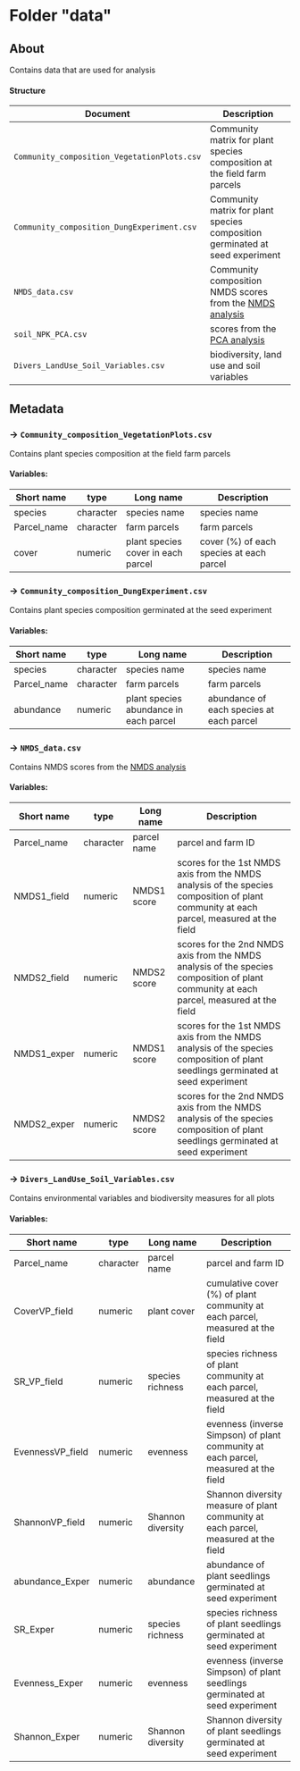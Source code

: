 # Folder "data"

## About

Contains data that are used for analysis 

#### Structure

| Document                                   | Description                              |
| ------------------------------------------ |----------------------------------------- |
|`Community_composition_VegetationPlots.csv` | Community matrix for plant species composition at the field farm parcels     |
|`Community_composition_DungExperiment.csv`  | Community matrix for plant species composition germinated at  seed experiment     |
|`NMDS_data.csv`                 | Community composition NMDS scores from the [NMDS analysis](2.0_NMDS.R)    |
|`soil_NPK_PCA.csv`                               | scores from the [PCA analysis](Panoara_nature_value_grasslands/analysis/1.0_PCA_soil.R)  |     
|`Divers_LandUse_Soil_Variables.csv`                | biodiversity, land use and soil variables | 



## Metadata

### -> `Community_composition_VegetationPlots.csv` 
Contains plant species composition at the field farm parcels

#### Variables:			
|Short name	| type |	Long name	| Description |
| ----------|------|------------| ------------|
| species	  |character | species name	    | species name                             |
| Parcel_name | character | farm parcels|  farm parcels |
| cover     | numeric  | 	plant species cover in each parcel | cover (%) of each species at each parcel	 |


### ->  `Community_composition_DungExperiment.csv`
Contains plant species composition germinated at the seed experiment

#### Variables:			
|Short name	| type |	Long name	| Description |
| ----------|------|------------| ------------|
| species	  |character | species name	    | species name                             |
| Parcel_name | character | farm parcels|  farm parcels |
| abundance     | numeric  | 	plant species abundance in each parcel | abundance of each species at each parcel	 |




### ->  `NMDS_data.csv`
Contains NMDS scores from the [NMDS analysis](analysis/2.0_NMDS.R) 

#### Variables:			
|Short name	| type |	Long name	| Description |
| ----------|------|------------| ------------|
| Parcel_name	     | character  | parcel name	|parcel and farm ID |              
| NMDS1_field  | numeric    | NMDS1 score | scores for the 1st NMDS axis from the NMDS analysis of the species composition of plant community at each parcel, measured at the field	|
| NMDS2_field  | numeric    | NMDS2 score | scores for the 2nd NMDS axis from the NMDS analysis of the species composition of plant community at each parcel, measured at the field	|
| NMDS1_exper  | numeric    | NMDS1 score | scores for the 1st NMDS axis from the NMDS analysis of the species composition of plant seedlings  germinated at seed experiment	|
| NMDS2_exper  | numeric    | NMDS2 score | scores for the 2nd NMDS axis from the NMDS analysis of the species composition of plant seedlings  germinated at seed experiment	|



### ->  `Divers_LandUse_Soil_Variables.csv`
Contains environmental variables and biodiversity measures for all plots

#### Variables:			
|Short name	| type |	Long name	| Description |
| ----------|------|------------| ------------|
| Parcel_name	     | character  | parcel name	|parcel and farm ID |              
| CoverVP_field    | numeric    | plant cover  |cumulative cover (%) of plant community at each parcel, measured at the field	|
| SR_VP_field      | numeric    | species richness |species richness of plant community at each parcel, measured at the field	|
| EvennessVP_field | numeric    | evenness |evenness (inverse Simpson) of plant community at each parcel, measured at the field |
| ShannonVP_field  | numeric    | Shannon diversity |Shannon diversity measure of plant community at each parcel, measured at the field	|
| abundance_Exper  | numeric    | abundance | abundance of plant seedlings  germinated at  seed experiment	|
| SR_Exper  | numeric    | species richness | species richness of plant seedlings  germinated at  seed experiment	|
| Evenness_Exper  | numeric    | evenness | evenness (inverse Simpson) of plant seedlings  germinated at  seed experiment	|
| Shannon_Exper  | numeric    | Shannon diversity | Shannon diversity of plant seedlings  germinated at  seed experiment	|
